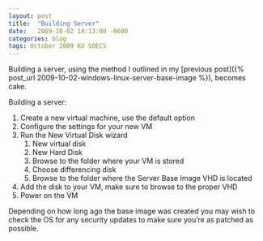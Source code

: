 ```yaml
---
layout: post
title:  "Building Server"
date:   2009-10-02 14:13:00 -0600
categories: blog
tags: October 2009 KU SOECS
---
```

Building a server, using the method I outlined in my [previous post]({% post_url 2009-10-02-windows-linux-server-base-image %}), becomes cake.

Building a server:

1. Create a new virtual machine, use the default option
2. Configure the settings for your new VM
3. Run the New Virtual Disk wizard
   1. New virtual disk
   2. New Hard Disk
   3. Browse to the folder where your VM is stored
   4. Choose differencing disk
   5. Browse to the folder where the Server Base Image VHD is located
4. Add the disk to your VM, make sure to browse to the proper VHD
5. Power on the VM

Depending on how long ago the base image was created you may wish to check the OS for any security updates to make sure you’re as patched as possible.

